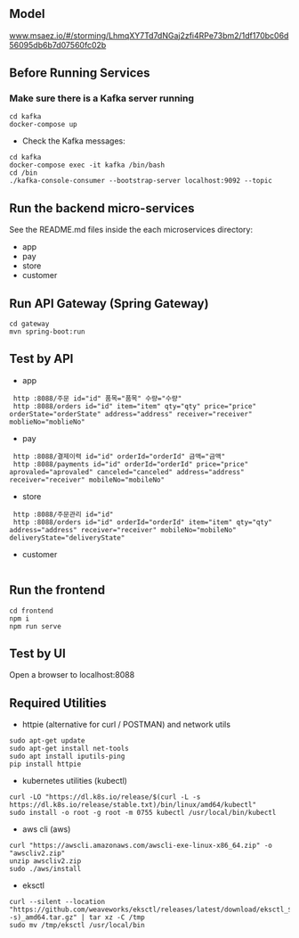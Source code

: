 # 

## Model
www.msaez.io/#/storming/LhmqXY7Td7dNGaj2zfi4RPe73bm2/1df170bc06d56095db6b7d07560fc02b

## Before Running Services
### Make sure there is a Kafka server running
```
cd kafka
docker-compose up
```
- Check the Kafka messages:
```
cd kafka
docker-compose exec -it kafka /bin/bash
cd /bin
./kafka-console-consumer --bootstrap-server localhost:9092 --topic 
```

## Run the backend micro-services
See the README.md files inside the each microservices directory:

- app
- pay
- store
- customer


## Run API Gateway (Spring Gateway)
```
cd gateway
mvn spring-boot:run
```

## Test by API
- app
```
 http :8088/주문 id="id" 품목="품목" 수량="수량" 
 http :8088/orders id="id" item="item" qty="qty" price="price" orderState="orderState" address="address" receiver="receiver" moblieNo="moblieNo" 
```
- pay
```
 http :8088/결제이력 id="id" orderId="orderId" 금액="금액" 
 http :8088/payments id="id" orderId="orderId" price="price" aprovaled="aprovaled" canceled="canceled" address="address" receiver="receiver" mobileNo="mobileNo" 
```
- store
```
 http :8088/주문관리 id="id" 
 http :8088/orders id="id" orderId="orderId" item="item" qty="qty" address="address" receiver="receiver" mobileNo="mobileNo" deliveryState="deliveryState" 
```
- customer
```
```


## Run the frontend
```
cd frontend
npm i
npm run serve
```

## Test by UI
Open a browser to localhost:8088

## Required Utilities

- httpie (alternative for curl / POSTMAN) and network utils
```
sudo apt-get update
sudo apt-get install net-tools
sudo apt install iputils-ping
pip install httpie
```

- kubernetes utilities (kubectl)
```
curl -LO "https://dl.k8s.io/release/$(curl -L -s https://dl.k8s.io/release/stable.txt)/bin/linux/amd64/kubectl"
sudo install -o root -g root -m 0755 kubectl /usr/local/bin/kubectl
```

- aws cli (aws)
```
curl "https://awscli.amazonaws.com/awscli-exe-linux-x86_64.zip" -o "awscliv2.zip"
unzip awscliv2.zip
sudo ./aws/install
```

- eksctl 
```
curl --silent --location "https://github.com/weaveworks/eksctl/releases/latest/download/eksctl_$(uname -s)_amd64.tar.gz" | tar xz -C /tmp
sudo mv /tmp/eksctl /usr/local/bin
```


